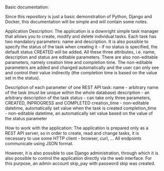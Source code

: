 Basic documentation:

Since this repository is just a basic demonstration of Python, Django and Docker, this documentation will be simple and will contain some notes.

Application Description:
The application is a downright simple task manager that allows you to create, modify and delete individual tasks.  Each task has two mandatory parameters: name and description. It is also possible to specify the status of the task when creating it - if no status is specified, the default status CREATED will be added. All these three attributes, i.e. name, description and status are editable parameters. There are also non-editable parameters, namely creation time and completion time. The non-editable parameters are added and changed automatically and the user can only see and control their value indirectly (the completion time is based on the value set in the status).

Description of each parameter of one REST API task:
name - arbitrary name of the task (must be unique within the whole database)
description - an arbitrary description of the task
status - can take only three parameters, CREATED, INPROGRESS and COMPLETED
creation_time - non-editable datetime, automatically set value when the task is created
completion_time - non-editable datetime, an automatically set value based on the value of the status parameter

How to work with the application:
The application is prepared only as a REST API server, so in order to create, read and change tasks, it is necessary to use some HTTP client - browser, curl, ... 
All endpoints communicate using JSON format.

However, it is also possible to use Django administration, through which it is also possible to control the application directly via the web interface. For this purpose, an admin account skip_pay with password skip was created.
